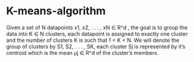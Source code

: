 # K-means-algorithm
Given a set of N datapoints x1, x2, . . . , xN ∈ R^d , the goal is to group the data into K ∈ N clusters, each datapoint is assigned to exactly one cluster and the number of clusters K is such that 1 &lt; K &lt; N. We will denote the group of clusters by S1, S2, . . . , SK, each cluster Sj is represented by it’s centroid which is the mean µj ∈ R^d of the cluster’s members.
